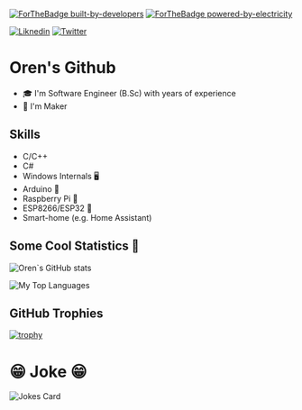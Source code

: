 [![ForTheBadge built-by-developers](http://ForTheBadge.com/images/badges/built-by-developers.svg)](https://GitHub.com/Naereen/)
[![ForTheBadge powered-by-electricity](http://ForTheBadge.com/images/badges/powered-by-electricity.svg)](http://ForTheBadge.com)

[![Liknedin](https://img.shields.io/badge/LinkedIn-0077B5?style=for-the-badge&logo=linkedin&logoColor=white)](https://www.linkedin.com/in/oren-weil-78583210/)
[![Twitter](https://img.shields.io/badge/Twitter-1DA1F2?style=for-the-badge&logo=twitter&logoColor=white)](https://twitter.com/bagetx/)


# Oren's Github
- 🎓 I'm Software Engineer (B.Sc) with years of experience
- 🧰 I'm Maker 

## Skills
- C/C++
- C#
- Windows Internals 🖥️
- Arduino 🤖
- Raspberry Pi 🍓 
- ESP8266/ESP32 📡
- Smart-home (e.g. Home Assistant)

## Some Cool Statistics 💯
![Oren`s GitHub stats](https://github-readme-stats.vercel.app/api?username=baget&show_icons=true&theme=dracula)

![My Top Languages ](https://github-readme-stats.vercel.app/api/top-langs/?username=baget&show_icons=true&theme=dracula)


## GitHub Trophies
[![trophy](https://github-profile-trophy.vercel.app/?username=baget&theme=onedark&column=4)](https://github.com/ryo-ma/github-profile-trophy)


# 😁 Joke 😁
![Jokes Card](https://readme-jokes.vercel.app/api)

<!--
**baget/baget** is a ✨ _special_ ✨ repository because its `README.md` (this file) appears on your GitHub profile.


Here are some ideas to get you started:

- 🔭 I’m currently working on ...
- 🌱 I’m currently learning ...
- 👯 I’m looking to collaborate on ...
- 🤔 I’m looking for help with ...
- 💬 Ask me about ...
- 📫 How to reach me: ...
- 😄 Pronouns: ...
- ⚡ Fun fact: ...
-->
